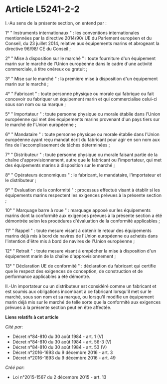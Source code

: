 # Article L5241-2-2

I.-Au sens de la présente section, on entend par : 

1° " Instruments internationaux " : les conventions internationales mentionnées par la directive 2014/90/ UE du Parlement
européen et du Conseil, du 23 juillet 2014, relative aux équipements marins et abrogeant la directive 96/98/ CE du Conseil ; 

2° " Mise à disposition sur le marché " : toute fourniture d'un équipement marin sur le marché de l'Union européenne dans le
cadre d'une activité commerciale, à titre onéreux ou gratuit ; 

3° " Mise sur le marché " : la première mise à disposition d'un équipement marin sur le marché ; 

4° " Fabricant " : toute personne physique ou morale qui fabrique ou fait concevoir ou fabriquer un équipement marin et qui
commercialise celui-ci sous son nom ou sa marque ; 

5° " Importateur " : toute personne physique ou morale établie dans l'Union européenne qui met des équipements marins
provenant d'un pays tiers sur le marché de l'Union européenne ; 

6° " Mandataire " : toute personne physique ou morale établie dans l'Union européenne ayant reçu mandat écrit du fabricant
pour agir en son nom aux fins de l'accomplissement de tâches déterminées ; 

7° " Distributeur " : toute personne physique ou morale faisant partie de la chaîne d'approvisionnement, autre que le
fabricant ou l'importateur, qui met des équipements marins à disposition sur le marché ; 

8° " Opérateurs économiques " : le fabricant, le mandataire, l'importateur et le distributeur ; 

9° " Evaluation de la conformité " : processus effectué visant à établir si les équipements marins respectent les exigences
prévues à la présente section ; 

10° " Marquage  barre à roue  " : marquage apposé sur les équipements marins dont la conformité aux exigences prévues à la
présente section a été démontrée selon les procédures d'évaluation de la conformité applicables ; 

11° " Rappel " : toute mesure visant à obtenir le retour des équipements marins déjà mis à bord de navires de l'Union
européenne ou achetés dans l'intention d'être mis à bord de navires de l'Union européenne ; 

12° " Retrait " : toute mesure visant à empêcher la mise à disposition d'un équipement marin de la chaîne
d'approvisionnement ; 

13° " Déclaration UE de conformité " : déclaration du fabricant qui certifie que le respect des exigences de conception, de
construction et de performance applicables a été démontré. 

II.-Un importateur ou un distributeur est considéré comme un fabricant et est soumis aux obligations incombant à ce fabricant
lorsqu'il met sur le marché, sous son nom et sa marque, ou lorsqu'il modifie un équipement marin déjà mis sur le marché de
telle sorte que la conformité aux exigences prévues à la présente section peut en être affectée.

**Liens relatifs à cet article**

_Cité par_:

  - Décret n°84-810 du 30 août 1984 - art. 1 (V)
  - Décret n°84-810 du 30 août 1984 - art. 56-3 (V)
  - Décret n°84-810 du 30 août 1984 - art. 53 (V)
  - Décret n°2016-1693 du 9 décembre 2016 - art. 3
  - Décret n°2016-1693 du 9 décembre 2016 - art. 49

_Créé par_:

  - Loi n°2015-1567 du 2 décembre 2015 - art. 13
